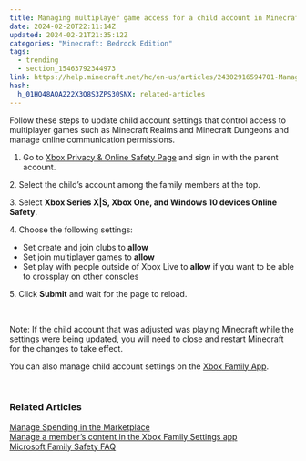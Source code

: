 ```yaml
---
title: Managing multiplayer game access for a child account in Minecraft
date: 2024-02-20T22:11:14Z
updated: 2024-02-21T21:35:12Z
categories: "Minecraft: Bedrock Edition"
tags:
  - trending
  - section_15463792344973
link: https://help.minecraft.net/hc/en-us/articles/24302916594701-Managing-multiplayer-game-access-for-a-child-account-in-Minecraft
hash:
  h_01HQ48AQA222X3Q8S3ZPS30SNX: related-articles
---
```


Follow these steps to update child account settings that control access to multiplayer games such as Minecraft Realms and Minecraft Dungeons and manage online communication permissions.  
  
1. Go to [Xbox Privacy & Online Safety Page](https://account.xbox.com/en-us/Settings?rtc=1&activetab=main%3aprivacytab) and sign in with the parent account.

2\. Select the child’s account among the family members at the top.

3\. Select **Xbox Series X\|S, Xbox One, and Windows 10 devices Online Safety**.

4\. Choose the following settings:

- Set create and join clubs to **allow**
- Set join multiplayer games to **allow**
- Set play with people outside of Xbox Live to **allow** if you want to be able to crossplay on other consoles

5\. Click **Submit** and wait for the page to reload.

 

Note: If the child account that was adjusted was playing Minecraft while the settings were being updated, you will need to close and restart Minecraft for the changes to take effect.

You can also manage child account settings on the [Xbox Family App](https://support.xbox.com/en-US/help/family-online-safety/family-settings-app/manage-child-content-in-the-Xbox-Family-Setting-app).

 

### Related Articles

[Manage Spending in the Marketplace](./Managing-spending-for-child-accounts-in-Minecraft-Marketplace.md)  
[Manage a member’s content in the Xbox Family Settings app](https://support.xbox.com/en-US/help/family-online-safety/family-settings-app/manage-child-content-in-the-Xbox-Family-Setting-app)  
[Microsoft Family Safety FAQ](https://prod.support.services.microsoft.com/en-us/account-billing/microsoft-family-safety-faq-bad45b7f-ee38-45fb-b1d2-7976e87a5526)
